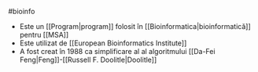 #bioinfo
- Este un [[Program|program]] folosit în [[Bioinformatica|bioinformatică]] pentru [[MSA]] 
- Este utilizat de [[European Bioinformatics Institute]]
- A fost creat în 1988 ca simplificare al al algoritmului  [[Da-Fei Feng|Feng]]-[[Russell F. Doolitle|Doolitle]] 